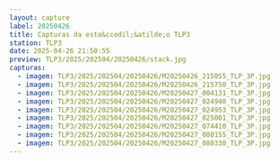 ```yaml
---
layout: capture
label: 20250426
title: Capturas da esta&ccedil;&atilde;o TLP3
station: TLP3
date: 2025-04-26 21:50:55
preview: TLP3/2025/202504/20250426/stack.jpg
capturas:
  - imagem: TLP3/2025/202504/20250426/M20250426_215055_TLP_3P.jpg
  - imagem: TLP3/2025/202504/20250426/M20250426_215750_TLP_3P.jpg
  - imagem: TLP3/2025/202504/20250426/M20250427_004131_TLP_3P.jpg
  - imagem: TLP3/2025/202504/20250426/M20250427_024940_TLP_3P.jpg
  - imagem: TLP3/2025/202504/20250426/M20250427_024953_TLP_3P.jpg
  - imagem: TLP3/2025/202504/20250426/M20250427_025001_TLP_3P.jpg
  - imagem: TLP3/2025/202504/20250426/M20250427_074410_TLP_3P.jpg
  - imagem: TLP3/2025/202504/20250426/M20250427_080155_TLP_3P.jpg
  - imagem: TLP3/2025/202504/20250426/M20250427_080330_TLP_3P.jpg
---
```

